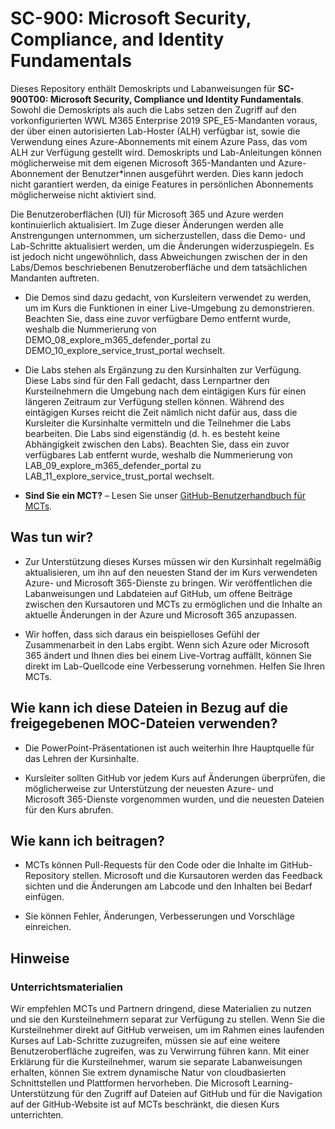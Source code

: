 # SC-900: Microsoft Security, Compliance, and Identity Fundamentals

Dieses Repository enthält Demoskripts und Labanweisungen für **SC-900T00: Microsoft Security, Compliance und Identity Fundamentals**.  Sowohl die Demoskripts als auch die Labs setzen den Zugriff auf den vorkonfigurierten WWL M365 Enterprise 2019 SPE_E5-Mandanten voraus, der über einen autorisierten Lab-Hoster (ALH) verfügbar ist, sowie die Verwendung eines Azure-Abonnements mit einem Azure Pass, das vom ALH zur Verfügung gestellt wird. Demoskripts und Lab-Anleitungen können möglicherweise mit dem eigenen Microsoft 365-Mandanten und Azure-Abonnement der Benutzer*innen ausgeführt werden. Dies kann jedoch nicht garantiert werden, da einige Features in persönlichen Abonnements möglicherweise nicht aktiviert sind.

Die Benutzeroberflächen (UI) für Microsoft 365 und Azure werden kontinuierlich aktualisiert.  Im Zuge dieser Änderungen werden alle Anstrengungen unternommen, um sicherzustellen, dass die Demo- und Lab-Schritte aktualisiert werden, um die Änderungen widerzuspiegeln. Es ist jedoch nicht ungewöhnlich, dass Abweichungen zwischen der in den Labs/Demos beschriebenen Benutzeroberfläche und dem tatsächlichen Mandanten auftreten. 

- Die Demos sind dazu gedacht, von Kursleitern verwendet zu werden, um im Kurs die Funktionen in einer Live-Umgebung zu demonstrieren.  Beachten Sie, dass eine zuvor verfügbare Demo entfernt wurde, weshalb die Nummerierung von DEMO_08_explore_m365_defender_portal zu DEMO_10_explore_service_trust_portal wechselt.

- Die Labs stehen als Ergänzung zu den Kursinhalten zur Verfügung. Diese Labs sind für den Fall gedacht, dass Lernpartner den Kursteilnehmern die Umgebung nach dem eintägigen Kurs für einen längeren Zeitraum zur Verfügung stellen können. Während des eintägigen Kurses reicht die Zeit nämlich nicht dafür aus, dass die Kursleiter die Kursinhalte vermitteln und die Teilnehmer die Labs bearbeiten. Die Labs sind eigenständig (d. h. es besteht keine Abhängigkeit zwischen den Labs).  Beachten Sie, dass ein zuvor verfügbares Lab entfernt wurde, weshalb die Nummerierung von LAB_09_explore_m365_defender_portal zu LAB_11_explore_service_trust_portal wechselt.

- **Sind Sie ein MCT?** – Lesen Sie unser [GitHub-Benutzerhandbuch für MCTs](https://microsoftlearning.github.io/MCT-User-Guide/).


## Was tun wir?

- Zur Unterstützung dieses Kurses müssen wir den Kursinhalt regelmäßig aktualisieren, um ihn auf den neuesten Stand der im Kurs verwendeten Azure- und Microsoft 365-Dienste zu bringen.  Wir veröffentlichen die Labanweisungen und Labdateien auf GitHub, um offene Beiträge zwischen den Kursautoren und MCTs zu ermöglichen und die Inhalte an aktuelle Änderungen in der Azure und Microsoft 365 anzupassen.

- Wir hoffen, dass sich daraus ein beispielloses Gefühl der Zusammenarbeit in den Labs ergibt. Wenn sich Azure oder Microsoft 365 ändert und Ihnen dies bei einem Live-Vortrag auffällt, können Sie direkt im Lab-Quellcode eine Verbesserung vornehmen.  Helfen Sie Ihren MCTs.

## Wie kann ich diese Dateien in Bezug auf die freigegebenen MOC-Dateien verwenden?

- Die PowerPoint-Präsentationen ist auch weiterhin Ihre Hauptquelle für das Lehren der Kursinhalte.

- Kursleiter sollten GitHub vor jedem Kurs auf Änderungen überprüfen, die möglicherweise zur Unterstützung der neuesten Azure- und Microsoft 365-Dienste vorgenommen wurden, und die neuesten Dateien für den Kurs abrufen.

## Wie kann ich beitragen?

- MCTs können Pull-Requests für den Code oder die Inhalte im GitHub-Repository stellen. Microsoft und die Kursautoren werden das Feedback sichten und die Änderungen am Labcode und den Inhalten bei Bedarf einfügen.

- Sie können Fehler, Änderungen, Verbesserungen und Vorschläge einreichen.  

## Hinweise

### Unterrichtsmaterialien

Wir empfehlen MCTs und Partnern dringend, diese Materialien zu nutzen und sie den Kursteilnehmern separat zur Verfügung zu stellen.  Wenn Sie die Kursteilnehmer direkt auf GitHub verweisen, um im Rahmen eines laufenden Kurses auf Lab-Schritte zuzugreifen, müssen sie auf eine weitere Benutzeroberfläche zugreifen, was zu Verwirrung führen kann. Mit einer Erklärung für die Kursteilnehmer, warum sie separate Labanweisungen erhalten, können Sie extrem dynamische Natur von cloudbasierten Schnittstellen und Plattformen hervorheben. Die Microsoft Learning-Unterstützung für den Zugriff auf Dateien auf GitHub und für die Navigation auf der GitHub-Website ist auf MCTs beschränkt, die diesen Kurs unterrichten.
